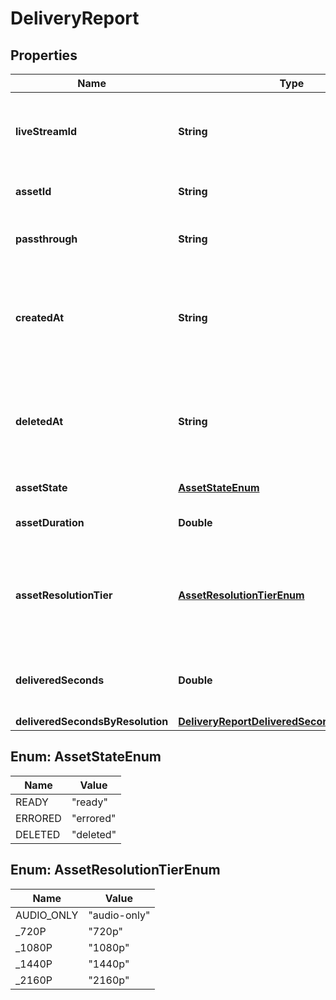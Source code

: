 

# DeliveryReport

## Properties

Name | Type | Description | Notes
------------ | ------------- | ------------- | -------------
**liveStreamId** | **String** | Unique identifier for the live stream that created the asset. |  [optional]
**assetId** | **String** | Unique identifier for the asset. |  [optional]
**passthrough** | **String** | The &#x60;passthrough&#x60; value for the asset. |  [optional]
**createdAt** | **String** | Time at which the asset was created. Measured in seconds since the Unix epoch. |  [optional]
**deletedAt** | **String** | If exists, time at which the asset was deleted. Measured in seconds since the Unix epoch. |  [optional]
**assetState** | [**AssetStateEnum**](#AssetStateEnum) | The state of the asset. |  [optional]
**assetDuration** | **Double** | The duration of the asset in seconds. |  [optional]
**assetResolutionTier** | [**AssetResolutionTierEnum**](#AssetResolutionTierEnum) | The resolution tier that the asset was ingested at, affecting billing for ingest &amp; storage |  [optional]
**deliveredSeconds** | **Double** | Total number of delivered seconds during this time window. |  [optional]
**deliveredSecondsByResolution** | [**DeliveryReportDeliveredSecondsByResolution**](DeliveryReportDeliveredSecondsByResolution.md) |  |  [optional]



## Enum: AssetStateEnum

Name | Value
---- | -----
READY | &quot;ready&quot;
ERRORED | &quot;errored&quot;
DELETED | &quot;deleted&quot;



## Enum: AssetResolutionTierEnum

Name | Value
---- | -----
AUDIO_ONLY | &quot;audio-only&quot;
_720P | &quot;720p&quot;
_1080P | &quot;1080p&quot;
_1440P | &quot;1440p&quot;
_2160P | &quot;2160p&quot;



